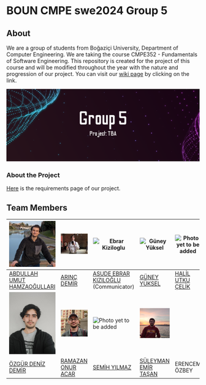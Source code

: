 # BOUN CMPE swe2024 Group 5


## About

We are a group of students from Boğaziçi University, Department of Computer Engineering. We are taking the course CMPE352 - Fundamentals of Software Engineering. This repository is created for the project of this course and will be modified throughout the year with the nature and progression of our project. You can visit our [wiki page](https://github.com/bounswe/bounswe2024group5/wiki) by clicking on the link.

![cover](/.github/images/cover.png)

### About the Project

[Here](https://github.com/bounswe/bounswe2024group5/wiki/Requirements) is the requirements page of our project.


## Team Members

| <img src="https://github.com/bounswe/bounswe2024group5/blob/main/.github/images/members/abdullahumut.png" alt="Abdullah Umut" width="150"> | <img src="https://github.com/bounswe/bounswe2024group5/blob/main/.github/images/members/Arınç.jpg" alt="Arınç Demir" width="150"> | <img src="https://avatars.githubusercontent.com/u/83813907?v=4" alt="Ebrar Kiziloglu" width="150"> | <img src="https://github.com/bounswe/bounswe2024group5/assets/137878803/906204e2-ce93-4594-90ba-ca03cfcc336f" alt="Güney Yüksel" width="150"> | <img src="" alt="Photo yet to be added" width="150"> |
|---|---|---|---|---|
|[ABDULLAH UMUT HAMZAOĞULLARI](https://github.com/bounswe/bounswe2024group5/wiki/Abdullah-Umut-Hamzao%C4%9Fullar%C4%B1)|[ARINÇ DEMİR](https://github.com/bounswe/bounswe2024group5/wiki/Ar%C4%B1n%C3%A7-Demir)|[ASUDE EBRAR KIZILOĞLU](https://github.com/bounswe/bounswe2024group5/wiki/Asude-Ebrar-K%C4%B1z%C4%B1lo%C4%9Flu) (Communicator)|[GÜNEY YÜKSEL](https://github.com/bounswe/bounswe2024group5/wiki/Güney-Yüksel)|[HALİL UTKU ÇELİK](https://github.com/bounswe/bounswe2024group5/wiki/Halil-Utku-%C3%87elik)|
| <img src="https://github.com/bounswe/bounswe2024group5/blob/main/.github/images/members/ozgurdenizdemir.jpeg" alt="Özgür Deniz Demir" width="150"> | <img src="https://github.com/bounswe/bounswe2024group5/blob/main/.github/images/members/ramazanonur.jpeg" alt="Ramazan" width="150"> | <img src="" alt="Photo yet to be added" width="150"> | <img src="https://github.com/bounswe/bounswe2024group5/blob/main/.github/images/members/suleymanemir.jpg" alt="Suleyman Emir" width="150"> |
|[ÖZGÜR DENİZ DEMİR](https://github.com/bounswe/bounswe2024group5/wiki/%C3%96zg%C3%BCr-Deniz-Demir)|[RAMAZAN ONUR ACAR](https://github.com/bounswe/bounswe2024group5/wiki/Ramazan-Onur-Acar)|[SEMİH YILMAZ](https://github.com/bounswe/bounswe2024group5/wiki/Semih-Y%C4%B1lmaz)|[SÜLEYMAN EMİR TAŞAN](https://github.com/bounswe/bounswe2024group5/wiki/S%C3%BCleyman-Emir-Ta%C5%9Fan)| ERENCEM ÖZBEY

